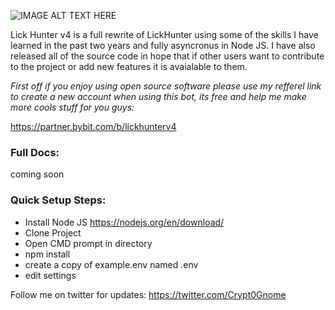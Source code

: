 ![IMAGE ALT TEXT HERE](https://github.com/CryptoGnome/Lick-Hunter-v4/blob/main/css/logo.png)

Lick Hunter v4 is a full rewrite of LickHunter using some of the skills I have learned in the past two years and fully asyncronus in Node JS. I have also released all of the source code in hope that if other users want to contribute to the project or add new features it is avaialable to them.


*First off if you enjoy using open source software please use my refferel link to create a new account when using this bot, its free and help me make more cools stuff for you guys:*

https://partner.bybit.com/b/lickhunterv4


### Full Docs:

coming soon


### Quick Setup Steps:
- Install Node JS https://nodejs.org/en/download/
- Clone Project
- Open CMD prompt in directory 
- npm install
- create a copy of example.env named .env
- edit settings


Follow me on twitter for updates:
https://twitter.com/Crypt0Gnome
